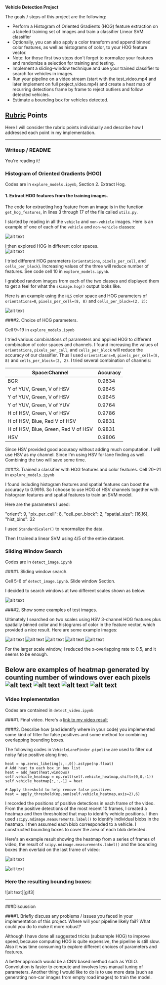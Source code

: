 
**Vehicle Detection Project**

The goals / steps of this project are the following:

* Perform a Histogram of Oriented Gradients (HOG) feature extraction on a labeled training set of images and train a classifier Linear SVM classifier
* Optionally, you can also apply a color transform and append binned color features, as well as histograms of color, to your HOG feature vector.
* Note: for those first two steps don't forget to normalize your features and randomize a selection for training and testing.
* Implement a sliding-window technique and use your trained classifier to search for vehicles in images.
* Run your pipeline on a video stream (start with the test_video.mp4 and later implement on full project_video.mp4) and create a heat map of recurring detections frame by frame to reject outliers and follow detected vehicles.
* Estimate a bounding box for vehicles detected.

[//]: # (Image References)
[image1]: ./output_images/car_nocar.png
[image2]: ./output_images/car_nocar_hog.png
[image3]: ./output_images/hog.png
[image4]: ./output_images/sliding_window.png
[image5]: ./output_images/test1.png
[image6]: ./output_images/test2.png
[image7]: ./output_images/test3.png
[image8]: ./output_images/test5.png
[image9]: ./output_images/test6.png

[image10]: ./output_images/heat_test1.jpg
[image11]: ./output_images/heat_test2.jpg
[image12]: ./output_images/heat_test4.jpg
[image13]: ./output_images/heat_test5.jpg
[gif1]: ./output_images/heatmap_corner.gif
[gif2]: ./output_images/heatmap_overlay.gif
[gif2]: ./output_images/bounding.gif
[video1]: ./project_video.mp4

## [Rubric](https://review.udacity.com/#!/rubrics/513/view) Points
Here I will consider the rubric points individually and describe how I addressed each point in my implementation.  

---
### Writeup / README

You're reading it!

### Histogram of Oriented Gradients (HOG)

Codes are in `explore_models.ipynb`, Section 2. Extract Hog.

#### 1. Extract HOG features from the training images.

The code for extracting hog feature from an image is in the function `get_hog_features`, in lines 3 through 17 of the file called `utils.py`.  

I started by reading in all the `vehicle` and `non-vehicle` images.  Here is an example of one of each of the `vehicle` and `non-vehicle` classes:

![alt text][image1]

I then explored HOG in different color spaces.  
![alt text][image3]

I tried different HOG parameters (`orientations`, `pixels_per_cell`, and `cells_per_block`). Increasing values of the three will reduce number of features. See code cell 10 in `explore_models.ipynb`.

I grabbed random images from each of the two classes and displayed them to get a feel for what the `skimage.hog()` output looks like.

Here is an example using the `HLS` color space and HOG parameters of `orientations=8`, `pixels_per_cell=(8, 8)` and `cells_per_block=(2, 2)`:

![alt text][image2]

####2. Choice of HOG parameters.

Cell 9~19 in `explore_models.ipynb`

I tried various combinations of parameters and applied HOG to different combination of color spaces and channels. I found increasing the values of `orientations`, `pixels_per_cell`, and `cells_per_block` will reduce the accuracy of our classifier. Thus I used `orientations=8`, `pixels_per_cell=(8, 8)` and `cells_per_block=(2, 2)`. I tried several combination of channels:

| Space:Channel  |  Accuracy |
|---|---|
| BGR | 0.9634 |
| Y of YUV, Green, V of HSV  |  0.9645 |
| Y of YUV, Green, V of HSV  |  0.9645 |
| Y of YUV, Green, V of YUV  |  0.9764 |
| H of HSV, Green, V of HSV  |  0.9786 |
| H of HSV, Blue, Red V of HSV  |  0.9831 |
| H of HSV, Blue, Green, Red V of HSV  |  0.9831 |
| HSV | 0.9806 |

Since HSV provided good accuracy without adding much computation. I will use HSV as my channel. Since I'm using HSV for lane finding as well. Combining the two will save some time.

####3. Trained a classifier with HOG features and color features.
Cell 20~21 in `explore_models.ipynb`

I found including histogram features and spatial features can boost the accuracy to 0.9916. So I choose to use HOG of HSV channels together with histogram features and spatial features to train an SVM model.

Here are the parameters I used:

"orient": 9,
"pix_per_cell": 8,
"cell_per_block": 2,
"spatial_size": (16,16),
"hist_bins": 32

I used `StandardScaler()` to renormalize the data.

Then I trained a linear SVM using 4/5 of the entire dataset.

### Sliding Window Search

Codes are in `detect_image.ipynb`

####1. Sliding window search.

Cell 5-6 of `detect_image.ipynb`. Slide window Section.

I decided to search windows at two different scales shown as below:

![alt text][image4]

####2. Show some examples of test images.

Ultimately I searched on two scales using HSV 3-channel HOG features plus spatially binned color and histograms of color in the feature vector, which provided a nice result.  Here are some example images:

![alt text][image5]
![alt text][image6]
![alt text][image7]
![alt text][image8]
![alt text][image9]

For the larger scale window, I reduced the x-overlapping rate to 0.5, and it seems to be enough.

Below are examples of heatmap generated by counting number of windows over each pixels
![alt text][image10]
![alt text][image11]
![alt text][image12]
![alt text][image13]
---

### Video Implementation

Codes are contained in `detect_video.ipynb`

####1. Final video.
Here's a [link to my video result](https://youtu.be/0mxZHE_h5mM)


####2. Describe how (and identify where in your code) you implemented some kind of filter for false positives and some method for combining overlapping bounding boxes.

The following codes in `VehicleLaneFinder.pipeline` are used to filter out noisy false positive along time.
```
heat = np.zeros_like(img[:,:,0]).astype(np.float)
# Add heat to each box in box list
heat = add_heat(heat,windows)
self.vehicle_heatmap = np.roll(self.vehicle_heatmap,shift=(0,0,-1))
self.vehicle_heatmap[:,:,-1] = heat

# Apply threshold to help remove false positives
heat = apply_threshold(np.sum(self.vehicle_heatmap,axis=2),6)
```

I recorded the positions of positive detections in each frame of the video.  From the positive detections of the most recent 10 frames, I created a heatmap and then thresholded that map to identify vehicle positions.  I then used `scipy.ndimage.measurements.label()` to identify individual blobs in the heatmap.  I then assumed each blob corresponded to a vehicle.  I constructed bounding boxes to cover the area of each blob detected.  

Here's an example result showing the heatmap from a series of frames of video, the result of `scipy.ndimage.measurements.label()` and the bounding boxes then overlaid on the last frame of video:

![alt text][gif1]

![alt text][gif2]

### Here the resulting bounding boxes:
![alt text][gif3]



---

###Discussion

####1. Briefly discuss any problems / issues you faced in your implementation of this project.  Where will your pipeline likely fail?  What could you do to make it more robust?

Although I have done all suggested tricks (subsample HOG) to improve speed, because computing HOG is quite expensive, the pipeline is still slow.
Also it was time consuming to explore different choices of parameters and features.

A better approach would be a CNN based method such as YOLO. Convolution is faster to compute and involves less manual tuning of parameters.
Another thing I would like to do is to use more data (such as generating non-car images from empty road images) to train the model.
